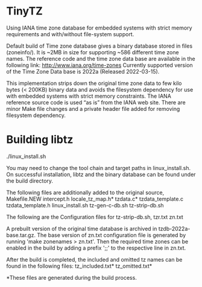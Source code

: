# TinyTZ

Using IANA time zone database for embedded systems with strict memory requirements and with/without file-system support.

Default build of Time zone database gives a binary database stored in files (zoneinfo/). It is ~2MB in size for supporting ~586 different time zone names. The reference code and the time zone data base are available in the following link: http://www.iana.org/time-zones 
Currently supported version of the Time Zone Data base is 2022a (Released 2022-03-15).

This implementation strips down the original time zone data to few kilo bytes (< 200KB) binary data and avoids the filesystem dependency for use with embedded systems with strict memory constraints. The IANA reference source code is used “as is” from the IANA web site. There are minor Make file changes and a private header file added for removing filesystem dependency.

# Building libtz

./linux_install.sh 

You may need to change the tool chain and target paths in linux_install.sh. On successful installation, libtz and the binary database can be found under the build directory.

The following files are additionally added to the original source, 
Makefile.NEW 
intercept.h 
locale_tz_map.h* 
tzdata.c* 
tzdata_template.c 
tzdata_template.h 
linux_install.sh 
tz-gen-c-db.sh 
tz-strip-db.sh 

The following are the Configuration files for tz-strip-db.sh,
tzr.txt
zn.txt 

A prebuilt version of the original time database is archived in tzdb-2022a-base.tar.gz. The base version of zn.txt configuration file is generated by running 'make zonenames > zn.txt'. Then the required time zones can be enabled in the build by adding a prefix ';;' to the respective line in zn.txt.

After the build is completed, the included and omitted tz names can be found in the following files: 
tz_included.txt*
tz_omitted.txt*

*These files are generated during the build process.
